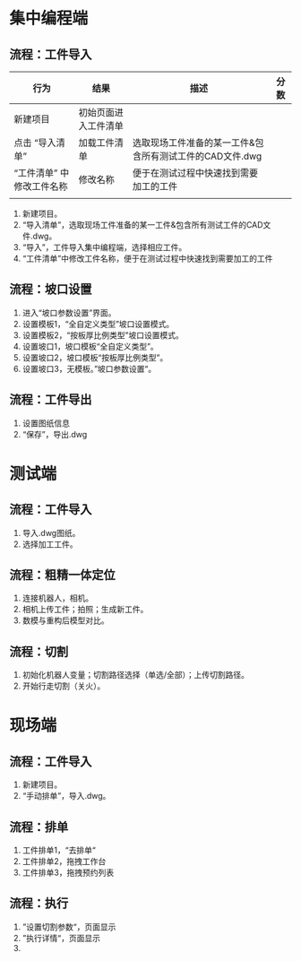 # 集中编程端
## 流程：工件导入
| 行为                      | 结果                 | 描述                                                     | 分数 |
| ------------------------- | -------------------- | -------------------------------------------------------- | ---- |
| 新建项目                  | 初始页面进入工件清单 |                                                          |      |
| 点击 “导入清单”           | 加载工件清单         | 选取现场工件准备的某一工件&包含所有测试工件的CAD文件.dwg |      |
| “工件清单” 中修改工件名称 | 修改名称             | 便于在测试过程中快速找到需要加工的工件                   |      |
|                           |                      |                                                          |      |
1. 新建项目。
2. “导入清单”，选取现场工件准备的某一工件&包含所有测试工件的CAD文件.dwg。
3. “导入”，工件导入集中编程端，选择相应工件。
4. “工件清单”中修改工件名称，便于在测试过程中快速找到需要加工的工件
## 流程：坡口设置
1. 进入“坡口参数设置”界面。
2. 设置模板1，“全自定义类型”坡口设置模式。
3. 设置模板2，“按板厚比例类型”坡口设置模式。
4. 设置坡口1，坡口模板“全自定义类型”。
5. 设置坡口2，坡口模板“按板厚比例类型”。
6. 设置坡口3，无模板。”坡口参数设置“。
## 流程：工件导出
1. 设置图纸信息
2. “保存”，导出.dwg

# 测试端
## 流程：工件导入
1. 导入.dwg图纸。
2. 选择加工工件。
## 流程：粗精一体定位
1. 连接机器人，相机。
2. 相机上传工件；拍照；生成新工件。
3. 数模与重构后模型对比。
## 流程：切割
1. 初始化机器人变量；切割路径选择（单选/全部）；上传切割路径。
2. 开始行走切割（关火）。

# 现场端
## 流程：工件导入
1. 新建项目。
2. “手动排单”，导入.dwg。
## 流程：排单
1. 工件排单1，“去排单“
2. 工件排单2，拖拽工作台
3. 工件排单3，拖拽预约列表
## 流程：执行
1. ”设置切割参数“，页面显示
2. ”执行详情“，页面显示
3. 